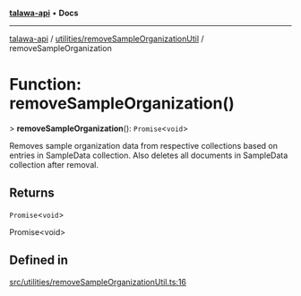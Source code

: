 [**talawa-api**](../../../README.md) • **Docs**

***

[talawa-api](../../../modules.md) / [utilities/removeSampleOrganizationUtil](../README.md) / removeSampleOrganization

# Function: removeSampleOrganization()

\> **removeSampleOrganization**(): `Promise`\<`void`\>

Removes sample organization data from respective collections based on entries in SampleData collection.
Also deletes all documents in SampleData collection after removal.

## Returns

`Promise`\<`void`\>

Promise\<void\>

## Defined in

[src/utilities/removeSampleOrganizationUtil.ts:16](https://github.com/PalisadoesFoundation/talawa-api/blob/790ab2939a7c80eb0ff31afd318f8889a001f225/src/utilities/removeSampleOrganizationUtil.ts#L16)
